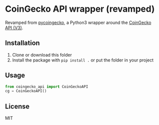 # CoinGecko API wrapper (revamped)

Revamped from [pycoingecko](https://github.com/man-c/pycoingecko), a Python3 wrapper around the [CoinGecko API (V3)](https://www.coingecko.com/en/api/documentation).

## Installation

1. Clone or download this folder
2. Install the package with `pip install .` or put the folder in your project

## Usage

```python
from coingecko_api import CoinGeckoAPI
cg = CoinGeckoAPI()
```

## License

MIT